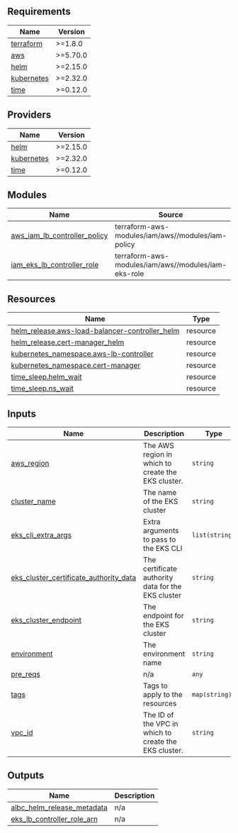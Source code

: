 <!-- BEGIN_TF_DOCS -->
## Requirements

| Name | Version |
|------|---------|
| <a name="requirement_terraform"></a> [terraform](#requirement\_terraform) | >=1.8.0 |
| <a name="requirement_aws"></a> [aws](#requirement\_aws) | >=5.70.0 |
| <a name="requirement_helm"></a> [helm](#requirement\_helm) | >=2.15.0 |
| <a name="requirement_kubernetes"></a> [kubernetes](#requirement\_kubernetes) | >=2.32.0 |
| <a name="requirement_time"></a> [time](#requirement\_time) | >=0.12.0 |

## Providers

| Name | Version |
|------|---------|
| <a name="provider_helm"></a> [helm](#provider\_helm) | >=2.15.0 |
| <a name="provider_kubernetes"></a> [kubernetes](#provider\_kubernetes) | >=2.32.0 |
| <a name="provider_time"></a> [time](#provider\_time) | >=0.12.0 |

## Modules

| Name | Source | Version |
|------|--------|---------|
| <a name="module_aws_iam_lb_controller_policy"></a> [aws\_iam\_lb\_controller\_policy](#module\_aws\_iam\_lb\_controller\_policy) | terraform-aws-modules/iam/aws//modules/iam-policy | 5.46.0 |
| <a name="module_iam_eks_lb_controller_role"></a> [iam\_eks\_lb\_controller\_role](#module\_iam\_eks\_lb\_controller\_role) | terraform-aws-modules/iam/aws//modules/iam-eks-role | 5.46.0 |

## Resources

| Name | Type |
|------|------|
| [helm_release.aws-load-balancer-controller_helm](https://registry.terraform.io/providers/hashicorp/helm/latest/docs/resources/release) | resource |
| [helm_release.cert-manager_helm](https://registry.terraform.io/providers/hashicorp/helm/latest/docs/resources/release) | resource |
| [kubernetes_namespace.aws-lb-controller](https://registry.terraform.io/providers/hashicorp/kubernetes/latest/docs/resources/namespace) | resource |
| [kubernetes_namespace.cert-manager](https://registry.terraform.io/providers/hashicorp/kubernetes/latest/docs/resources/namespace) | resource |
| [time_sleep.helm_wait](https://registry.terraform.io/providers/hashicorp/time/latest/docs/resources/sleep) | resource |
| [time_sleep.ns_wait](https://registry.terraform.io/providers/hashicorp/time/latest/docs/resources/sleep) | resource |

## Inputs

| Name | Description | Type | Default | Required |
|------|-------------|------|---------|:--------:|
| <a name="input_aws_region"></a> [aws\_region](#input\_aws\_region) | The AWS region in which to create the EKS cluster. | `string` | n/a | yes |
| <a name="input_cluster_name"></a> [cluster\_name](#input\_cluster\_name) | The name of the EKS cluster | `string` | n/a | yes |
| <a name="input_eks_cli_extra_args"></a> [eks\_cli\_extra\_args](#input\_eks\_cli\_extra\_args) | Extra arguments to pass to the EKS CLI | `list(string)` | `[]` | no |
| <a name="input_eks_cluster_certificate_authority_data"></a> [eks\_cluster\_certificate\_authority\_data](#input\_eks\_cluster\_certificate\_authority\_data) | The certificate authority data for the EKS cluster | `string` | n/a | yes |
| <a name="input_eks_cluster_endpoint"></a> [eks\_cluster\_endpoint](#input\_eks\_cluster\_endpoint) | The endpoint for the EKS cluster | `string` | n/a | yes |
| <a name="input_environment"></a> [environment](#input\_environment) | The environment name | `string` | n/a | yes |
| <a name="input_pre_reqs"></a> [pre\_reqs](#input\_pre\_reqs) | n/a | `any` | `{}` | no |
| <a name="input_tags"></a> [tags](#input\_tags) | Tags to apply to the resources | `map(string)` | `{}` | no |
| <a name="input_vpc_id"></a> [vpc\_id](#input\_vpc\_id) | The ID of the VPC in which to create the EKS cluster. | `string` | n/a | yes |

## Outputs

| Name | Description |
|------|-------------|
| <a name="output_albc_helm_release_metadata"></a> [albc\_helm\_release\_metadata](#output\_albc\_helm\_release\_metadata) | n/a |
| <a name="output_eks_lb_controller_role_arn"></a> [eks\_lb\_controller\_role\_arn](#output\_eks\_lb\_controller\_role\_arn) | n/a |
<!-- END_TF_DOCS -->
